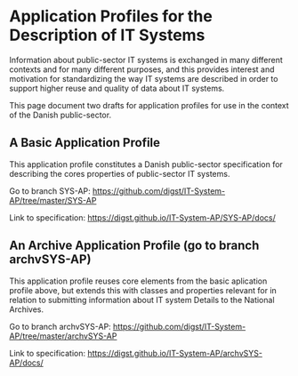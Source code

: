 # Application Profiles for the Description of IT Systems

Information about public-sector IT systems is exchanged in many different contexts and for many different purposes, and this provides interest and motivation for standardizing the way IT systems are described in order to support higher reuse and quality of data about IT systems.

This page document two drafts for application profiles for use in the context of the Danish public-sector.  

## A Basic Application Profile 
This application profile constitutes a Danish public-sector specification for describing the cores properties of public-sector IT systems.

Go to branch SYS-AP: https://github.com/digst/IT-System-AP/tree/master/SYS-AP

Link to specification: https://digst.github.io/IT-System-AP/SYS-AP/docs/

## An Archive Application Profile (go to branch archvSYS-AP)
This application profile reuses core elements from the basic aplication profile above, but extends this with classes and properties relevant for in relation to submitting information about IT system Details to the National Archives.

Go to branch archvSYS-AP: https://github.com/digst/IT-System-AP/tree/master/archvSYS-AP

Link to specification: https://digst.github.io/IT-System-AP/archvSYS-AP/docs/
